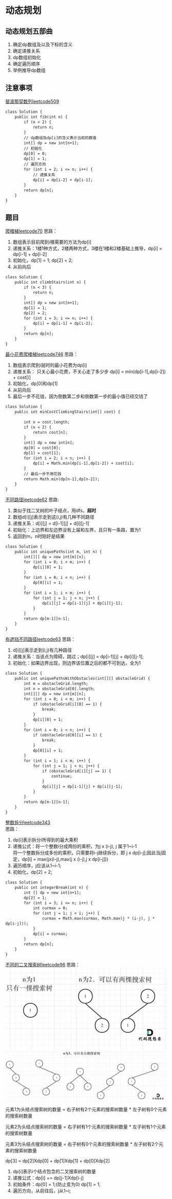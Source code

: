 # 动态规划
## 动态规划五部曲
1. 确定dp数组及以及下标的含义
2. 确定递推关系
3. dp数组初始化
4. 确定遍历顺序
5. 举例推导dp数组  
## 注意事项
[斐波那契数列leetcode509](https://leetcode-cn.com/problems/fibonacci-number/)
```
class Solution {
    public int fib(int n) {
        if (n < 2) {
            return n;
        }
        // dp数组及dp[i]的含义表示当前的数值
        int[] dp = new int[n+1];
        // 初始化
        dp[0] = 0;
        dp[1] = 1;
        // 遍历方向
        for (int i = 2; i <= n; i++) {
            // 递推关系
            dp[i] = dp[i-2] + dp[i-1];
        }
        return dp[n];
    }
}
```

## 题目
[爬楼梯leetcode70](https://leetcode-cn.com/problems/climbing-stairs/)
思路：  
1. 数组表示目前爬到i楼需要的方法为dp[i]
2. 递推关系：1楼1种方式，2楼两种方式，3楼在1楼和2楼基础上推导，dp[i] = dp[i-1] + dp[i-2] 
3. 初始化，dp[1] = 1; dp[2] = 2;
4. 从前向后
```
class Solution {
    public int climbStairs(int n) {
        if (n < 3) {
            return n;
        }
        int[] dp = new int[n+1];
        dp[1] = 1;
        dp[2] = 2;
        for (int i = 3; i <= n; i++) {
            dp[i] = dp[i-1] + dp[i-2];
        }
        return dp[n];
    }
}
```
[最小花费爬楼梯leetcode746](https://leetcode-cn.com/problems/min-cost-climbing-stairs/)
思路：
1. 数组表示爬到i层时的最小花费为dp[i]
2. 递推关系： 只关心最小花费，不关心走了多少步 dp[i] = min(dp[i-1],dp[i-2]) + cost[i]
3. 初始化，dp[0]和dp[1]
4. 从前向后
5. 最后一步不花钱，因为倒数第二步和倒数第一步的最小值已经交钱了
```
class Solution {
    public int minCostClimbingStairs(int[] cost) {
        
        int n = cost.length;
        if (n < 2) {
            return cost[n];
        }
        int[] dp = new int[n];
        dp[0] = cost[0];
        dp[1] = cost[1];
        for (int i = 2; i < n; i++) {
            dp[i] = Math.min(dp[i-1],dp[i-2]) + cost[i];
        }
        // 最后一步不用花钱
        return Math.min(dp[n-1],dp[n-2]);
    }
}
```
[不同路径leetcode62](https://leetcode-cn.com/problems/unique-paths/)
思路:
1. 类似于找二叉树的叶子结点，用dfs，**超时**
2. 数组d[i][j]表示走到这(i,j)有几种不同路径
3. 递推关系：d[i][j] = d[i-1][j] + d[i][j-1]
4. 初始化：上边界和左边界没有上届和左界，且只有一条路，置为1
5. 返回到m，n时刚好是结果
```
class Solution {
    public int uniquePaths(int m, int n) {
        int[][] dp = new int[m][n];
        for (int i = 0; i < m; i++) {
            dp[i][0] = 1;
        } 
        for (int i = 0; i < n; i++) {
            dp[0][i] = 1;
        }
        for (int i = 1; i < m; i++) {
            for (int j = 1; j < n; j++) {
                dp[i][j] = dp[i-1][j] + dp[i][j-1];
            }
        }
        return dp[m-1][n-1];
    }
}
```
[有遮挡不同路径leetcode63](https://leetcode-cn.com/problems/unique-paths-ii/)
思路：
1. d[i][j]表示走到(i,j)有几种路径
2. 递推关系：当该点为障碍，跳过；dp[i][j] = dp[i-1][j] + dp[i][j-1];
3. 初始化：如果边界出现，则边界该位置之后的都不可到达，全为1
```
class Solution {
    public int uniquePathsWithObstacles(int[][] obstacleGrid) {
        int m = obstacleGrid.length;
        int n = obstacleGrid[0].length;
        int[][] dp = new int[m][n];
        for (int i = 0; i < m; i++) {
            if (obstacleGrid[i][0] == 1) {
                break;
            }
            dp[i][0] = 1;
        }
        for (int i = 0; i < n; i++) {
            if (obstacleGrid[0][i] == 1) {
                break;
            }
            dp[0][i] = 1;
        }
        for (int i = 1; i < m; i++) {
            for (int j = 1; j < n; j++) {
                if (obstacleGrid[i][j] == 1) {
                    continue;
                }
                dp[i][j] = dp[i-1][j] + dp[i][j-1];
            }
        }
        return dp[m-1][n-1];
    } 
}
```
[整数拆分leetcode343](https://leetcode-cn.com/problems/integer-break/)   
思路：
1. dp[i]表示拆分i所得到的最大乘积
2. 递推公式：将一个整数i分成两份的乘积，为j x (i-j), j 属于1~i-1  
            将一个整数拆分成多份的乘积，只需要将i-j继续拆分，即 j x dp[i-j];因此当j固定，dp[i] = max(jx(i-j),max(j x (i-j),j x dp[i-j])) 
3. 遍历顺序，j应该从1~i-1;
4. 初始化，dp[2] = 2;
```
class Solution {
    public int integerBreak(int n) {
        int [] dp = new int[n+1];
        dp[2] = 1;
        for (int i = 3; i <= n; i++) {
            int curmax = 0;
            for (int j = 1; j < i; j++) {
                curmax = Math.max(curmax, Math.max(j * (i-j), j * dp[i-j]));
            }
            dp[i] = curmax;
        }
        return dp[n];
    }
}
```
[不同的二叉搜索树leetcode96](https://leetcode-cn.com/problems/unique-binary-search-trees/)
思路：
![不同的二叉搜索树1](./pics/dp/不同二叉搜索树1.png)
![不同的二叉搜索树2](./pics/dp/不同二叉搜索树2.png)
元素1为头结点搜索树的数量 = 右子树有2个元素的搜索树数量 * 左子树有0个元素的搜索树数量

元素2为头结点搜索树的数量 = 右子树有1个元素的搜索树数量 * 左子树有1个元素的搜索树数量

元素3为头结点搜索树的数量 = 右子树有0个元素的搜索树数量 * 左子树有2个元素的搜索树数量  

dp[3] = dp[2]Xdp[0] + dp[1]Xdp[1] + dp[0]Xdp[2]
1. dp[i]表示i个结点包含的二叉搜索树的数量
2. 递推公式：dp[i] += dp[j-1]Xdp[i-j] 
3. 初始条件：dp[0] = 1;(防止变为0) dp[1] = 1;
4. 遍历方向，从前往后，j从1~i;

